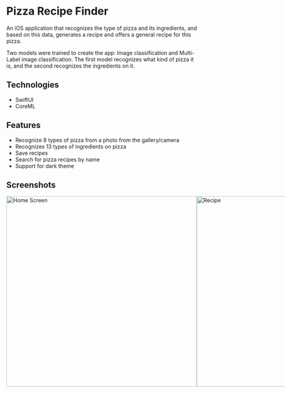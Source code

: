 # Pizza Recipe Finder
An iOS application that recognizes the type of pizza and its ingredients, and based on this data, generates a recipe and offers a general recipe for this pizza.

Two models were trained to create the app: Image classification and Multi-Label image classification. The first model recognizes what kind of pizza it is, and the second recognizes the ingredients on it.
## Technologies
- SwiftUI
- CoreML
## Features
- Recognize 8 types of pizza from a photo from the gallery/camera
- Recognizes 13 types of ingredients on pizza
- Save recipes
- Search for pizza recipes by name
- Support for dark theme
## Screenshots
<div style="display: flex; justify-content: space-between;">
    <img src="https://github.com/anastasiia1210/PizzaRecipeFinder/assets/98814955/e26cfd03-8209-4e78-acdf-91ee5a20e677" alt="Home Screen" style="height: 500px; object-fit: contain;">
    <img src="https://github.com/anastasiia1210/PizzaRecipeFinder/assets/98814955/3e6ec69a-bcbb-4bcf-b0e7-55ddbae115dc" alt="Recipe" style="height: 500px; object-fit: contain;">
    <img src="https://github.com/anastasiia1210/PizzaRecipeFinder/assets/98814955/590d3d7f-9a36-4485-822a-0e1c394ca0e2" alt="Recognize" style="height: 500px; object-fit: contain;">
</div>


